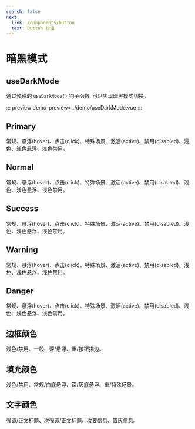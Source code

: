 ```yaml
---
search: false
next:
  link: /components/button
  text: Button 按钮
---
```


<script setup>
import ColorsWatches from '../.vitepress/components/ColorsWatches.vue'
</script>

# 暗黑模式

## useDarkMode

通过预设的 `useDarkMode()` 钩子函数, 可以实现暗黑模式切换。

::: preview
demo-preview=../demo/useDarkMode.vue
:::

## Primary

常规、悬浮(hover)、点击(click)、特殊场景、激活(active)、禁用(disabled)、浅色、浅色悬浮、浅色禁用。

<ColorsWatches :colors="['#3C7EFF', '#306FFF', '#689FFF', '#1D4DD2', '#0E32A6', '#041B79', 'rgba(60, 126, 255, 0.2)', 'rgba(60, 126, 255, 0.35)', 'rgba(60, 126, 255, 0.5)']" />

## Normal

常规、悬浮(hover)、点击(click)、特殊场景、激活(active)、禁用(disabled)、浅色、浅色悬浮、浅色禁用。

<ColorsWatches :colors="['#929293', '#78787A', '#ABABAC', '#5F5F60', '#484849', '#2E2E30', 'rgba(146, 146, 147, 0.2)', 'rgba(146, 146, 147, 0.35)', 'rgba(146, 146, 147, 0.5)']" />

## Success

常规、悬浮(hover)、点击(click)、特殊场景、激活(active)、禁用(disabled)、浅色、浅色悬浮、浅色禁用。

<ColorsWatches :colors="['#27C346', '#1DB440', '#50D266', '#129A37', '#0A802D', '#046625', 'rgba(39, 195, 70, 0.2)', 'rgba(39, 195, 70, 0.35)', 'rgba(39, 195, 70, 0.5)']" />

## Warning

常规、悬浮(hover)、点击(click)、特殊场景、激活(active)、禁用(disabled)、浅色、浅色悬浮、浅色禁用。

<ColorsWatches :colors="['#FF9626', '#FF8D1F', '#FFB357', '#D26913', '#A64B0A', '#793004', 'rgba(255, 150, 38, 0.2)', 'rgba(255, 150, 38, 0.35)', 'rgba(255, 150, 38, 0.5)']" />

## Danger

常规、悬浮(hover)、点击(click)、特殊场景、激活(active)、禁用(disabled)、浅色、浅色悬浮、浅色禁用。

<ColorsWatches :colors="['#F76965', '#F54E4E', '#F98D86', '#CB2E34', '#A1161F', '#770611', 'rgba(247, 105, 101, 0.2)', 'rgba(247, 105, 101, 0.35)', 'rgba(247, 105, 101, 0.5)']" />

## 边框颜色

浅色/禁用、一般、深/悬浮、重/按钮描边。

<ColorsWatches :colors="['#2E2E30', '#484849', '#5F5F60', '#929293']" />

## 填充颜色

浅色/禁用、常规/白底悬浮、深/灰底悬浮、重/特殊场景。

<ColorsWatches :colors="['#17171A', '#2E2E30', '#484849', '#5F5F60']" />

## 文字颜色

强调/正文标题、次强调/正文标题、次要信息、置灰信息。

<ColorsWatches :colors="['#F6F6F6', '#C5C5C5', '#929293', '#5F5F60']" />
